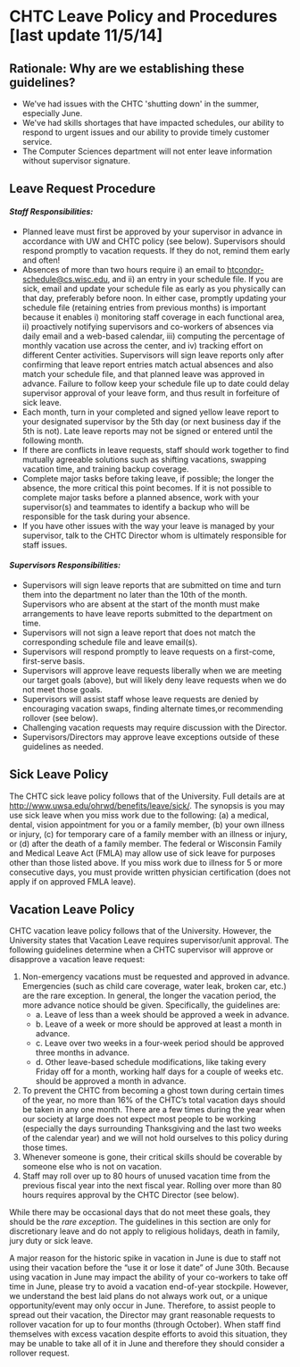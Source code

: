 # CHTC Leave Policy and Procedures [last update 11/5/14]

## Rationale: Why are we establishing these guidelines?

- We've had issues with the CHTC 'shutting down' in the summer,
  especially June.
- We've had skills shortages that have impacted schedules, our ability
  to respond to urgent issues and our ability to provide timely customer
  service.
- The Computer Sciences department will not enter leave information
  without supervisor signature.

## Leave Request Procedure

#### _Staff Responsibilities:_

- Planned leave must first be approved by your supervisor in advance in
  accordance with UW and CHTC policy (see below).
  Supervisors should respond promptly to vacation requests.
  If they do not, remind them early and often!
- Absences of more than two hours require
  i) an email to htcondor-schedule@cs.wisc.edu, and
  ii) an entry in your schedule file.
  If you are sick, email and update your schedule file as early as
  you physically can that day, preferably before noon.
  In either case, promptly updating your schedule file (retaining entries
  from previous months) is important because it enables
  i) monitoring staff coverage in each functional area,
  ii) proactively notifying supervisors and co-workers of absences via daily
  email and a web-based calendar,
  iii) computing the percentage of monthly vacation use across the center, and
  iv) tracking effort on different Center activities.
  Supervisors will sign leave reports only after confirming that leave report
  entries match actual absences and also match your schedule file,
  and that planned leave was approved in advance.
  Failure to follow keep your schedule file up to date could delay supervisor
  approval of your leave form, and thus result in forfeiture of sick leave.
- Each month, turn in your completed and signed yellow leave report
  to your designated supervisor by the 5th day (or next business day if the
  5th is not).
  Late leave reports may not be signed or entered until the following month.
- If there are conflicts in leave requests, staff should work together
  to find mutually agreeable solutions such as shifting vacations,
  swapping vacation time, and training backup coverage.
- Complete major tasks before taking leave, if possible; the longer the
  absence, the more critical this point becomes.
  If it is not possible to complete major tasks before a planned absence,
  work with your supervisor(s) and teammates to identify a backup who will
  be responsible for the task during your absence.
- If you have other issues with the way your leave is managed by your
  supervisor, talk to the CHTC Director whom is ultimately responsible
  for staff issues.

#### _Supervisors Responsibilities:_

- Supervisors will sign leave reports that are submitted on time and
  turn them into the department no later than the 10th of the month.
  Supervisors who are absent at the start of the month must make
  arrangements to have leave reports submitted to the department on time.
- Supervisors will not sign a leave report that does not match the
  corresponding schedule file and leave email(s).
- Supervisors will respond promptly to leave requests on a first-come,
  first-serve basis.
- Supervisors will approve leave requests liberally when we are meeting
  our target goals (above), but will likely deny leave requests when we
  do not meet those goals.
- Supervisors will assist staff whose leave requests are denied by
  encouraging vacation swaps, finding alternate times,or recommending
  rollover (see below).
- Challenging vacation requests may require discussion with the Director.
- Supervisors/Directors may approve leave exceptions outside of these
  guidelines as needed.

## Sick Leave Policy

The CHTC sick leave policy follows that of the University.
Full details are at http://www.uwsa.edu/ohrwd/benefits/leave/sick/.
The synopsis is you may use sick leave when you miss work due to the
following:
(a) a medical, dental, vision appointment for you or a family member,
(b) your own illness or injury,
(c) for temporary care of a family member with an illness or injury, or
(d) after the death of a family member.
The federal or Wisconsin Family and Medical Leave Act (FMLA) may allow
use of sick leave for purposes other than those listed above.
If you miss work due to illness for 5 or more consecutive days, you must
provide written physician certification (does not apply if on approved
FMLA leave).

## Vacation Leave Policy

CHTC vacation leave policy follows that of the University.
However, the University states that Vacation Leave requires
supervisor/unit approval.
The following guidelines determine when a CHTC supervisor will approve
or disapprove a vacation leave request:

1.  Non-emergency vacations must be requested and approved in advance.
    Emergencies (such as child care coverage, water leak, broken car,
    etc.) are the rare exception.
    In general, the longer the vacation period, the more advance notice
    should be given.
    Specifically, the guidelines are:
    * a.  Leave of less than a week should be approved a week in advance.
    * b.  Leave of a week or more should be approved at least a month in
          advance.
    * c.  Leave over two weeks in a four-week period should be approved
          three months in advance.
    * d.  Other leave-based schedule modifications, like taking every
          Friday off for a month, working half days for a couple of weeks etc.
          should be approved a month in advance.
2.  To prevent the CHTC from becoming a ghost town during certain times
    of the year, no more than 16% of the CHTC’s total vacation days should
    be taken in any one month.
    There are a few times during the year when our society at large does
    not expect most people to be working (especially the days surrounding
    Thanksgiving and the last two weeks of the calendar year) and we will
    not hold ourselves to this policy during those times.
3.  Whenever someone is gone, their critical skills should be coverable
    by someone else who is not on vacation.
4.  Staff may roll over up to 80 hours of unused vacation time from the
    previous fiscal year into the next fiscal year.
    Rolling over more than 80 hours requires approval by the CHTC Director
    (see below).

While there may be occasional days that do not meet these goals, they
should be the _rare exception_.
The guidelines in this section are only for discretionary leave and do not
apply to religious holidays, death in family, jury duty or sick leave.

A major reason for the historic spike in vacation in June is due to
staff not using their vacation before the “use it or lose it date” of
June 30th.
Because using vacation in June may impact the ability of your co-workers to
take off time in June, please try to avoid a vacation end-of-year stockpile.
However, we understand the best laid plans do not always work out, or a
unique opportunity/event may only occur in June.
Therefore, to assist people to spread out their vacation, the Director
may grant reasonable requests to rollover vacation for up to four months
(through October).
When staff find themselves with excess vacation despite efforts to avoid
this situation, they may be unable to take all of it in June and therefore
they should consider a rollover request.

